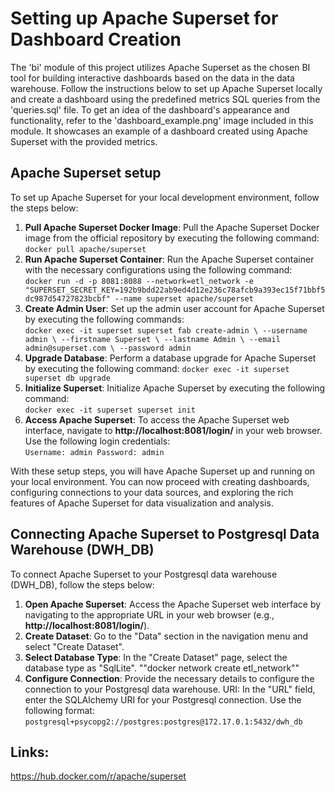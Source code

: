 # Setting up Apache Superset for Dashboard Creation
The 'bi' module of this project utilizes Apache Superset as the chosen BI tool for building interactive dashboards based on the data in the data warehouse. 
Follow the instructions below to set up Apache Superset locally and create a dashboard using the predefined metrics SQL queries from the 'queries.sql' file.
To get an idea of the dashboard's appearance and functionality, refer to the 'dashboard_example.png' image included in this module. 
It showcases an example of a dashboard created using Apache Superset with the provided metrics.


## Apache Superset setup
To set up Apache Superset for your local development environment, follow the steps below:
1. **Pull Apache Superset Docker Image**: Pull the Apache Superset Docker image from the official repository by executing the following command: <br> ```docker pull apache/superset```
2. **Run Apache Superset Container**: Run the Apache Superset container with the necessary configurations using the following command: <br> ```docker run -d -p 8081:8088 --network=etl_network -e "SUPERSET_SECRET_KEY=192b9bdd22ab9ed4d12e236c78afcb9a393ec15f71bbf5dc987d54727823bcbf" --name superset apache/superset```
3. **Create Admin User**: Set up the admin user account for Apache Superset by executing the following commands: <br> ```docker exec -it superset superset fab create-admin \
              --username admin \
              --firstname Superset \
              --lastname Admin \
              --email admin@superset.com \
              --password admin```
4. **Upgrade Database**: Perform a database upgrade for Apache Superset by executing the following command: ```docker exec -it superset superset db upgrade```
5. **Initialize Superset**: Initialize Apache Superset by executing the following command: <br> ```docker exec -it superset superset init```
6. **Access Apache Superset**: To access the Apache Superset web interface, navigate to **http://localhost:8081/login/** in your web browser. Use the following login credentials: <br> ```Username: admin Password: admin```

With these setup steps, you will have Apache Superset up and running on your local environment. You can now proceed with creating dashboards, configuring connections to your data sources, and exploring the rich features of Apache Superset for data visualization and analysis.


## Connecting Apache Superset to Postgresql Data Warehouse (DWH_DB)
To connect Apache Superset to your Postgresql data warehouse (DWH_DB), follow the steps below:
1. **Open Apache Superset**: Access the Apache Superset web interface by navigating to the appropriate URL in your web browser (e.g., **http://localhost:8081/login/**).
2. **Create Dataset**: Go to the "Data" section in the navigation menu and select "Create Dataset".
3. **Select Database Type**: In the "Create Dataset" page, select the database type as "SqlLite". ""docker network create etl_network""
4. **Configure Connection**: Provide the necessary details to configure the connection to your Postgresql data warehouse. URI: In the "URL" field, enter the SQLAlchemy URI for your Postgresql connection. Use the following format: <br> ```postgresql+psycopg2://postgres:postgres@172.17.0.1:5432/dwh_db```

## Links:
https://hub.docker.com/r/apache/superset









